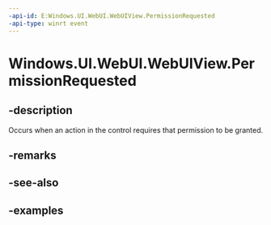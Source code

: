 ```yaml
---
-api-id: E:Windows.UI.WebUI.WebUIView.PermissionRequested
-api-type: winrt event
---
```


<!-- Event syntax.
public event TypedEventHandler PermissionRequested<IWebViewControl, WebViewControlPermissionRequestedEventArgs>
-->

# Windows.UI.WebUI.WebUIView.PermissionRequested

## -description
Occurs when an action in the control requires that permission to be granted.

## -remarks

## -see-also

## -examples

